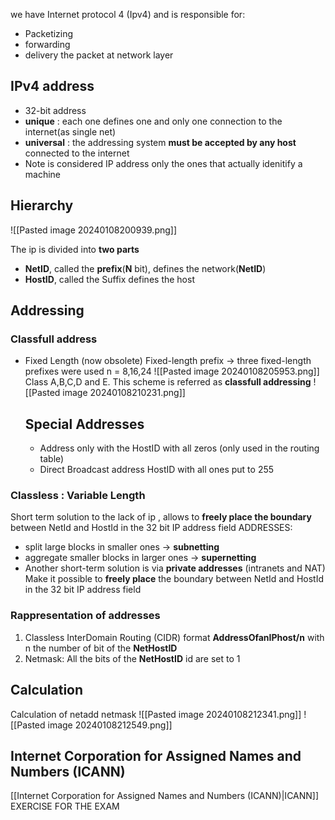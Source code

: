 we have Internet protocol 4 (Ipv4) and is responsible for:
- Packetizing 
- forwarding 
- delivery the packet at network layer
## IPv4 address
- 32-bit address 
- **unique** : each one defines one and only one connection to the internet(as single net)
- **universal** : the addressing system **must be accepted by any host** connected to the internet
- Note is considered IP address only the ones that actually idenitify a machine 
## Hierarchy
![[Pasted image 20240108200939.png]] 

The ip is divided into **two parts**
- **NetID**, called the **prefix**(**N** bit), defines the network(**NetID**)
- **HostID**, called the Suffix defines the host 

## Addressing 
### Classfull address 
-  Fixed Length (now obsolete)
	  Fixed-length prefix $\rightarrow$ three fixed-length prefixes were used n = 8,16,24	![[Pasted image 20240108205953.png]]
	Class A,B,C,D and E. This scheme is referred as **classfull addressing**
	![[Pasted image 20240108210231.png]]
	## Special Addresses 
	- Address only with the HostID with all zeros (only used in the routing table) 
	- Direct Broadcast address HostID with all ones put to 255
### Classless : Variable Length
Short term solution to the lack of ip , allows to **freely place the boundary** between NetId and HostId in the 32 bit IP address field
ADDRESSES:
- split large blocks in smaller ones $\rightarrow$ **subnetting**
- aggregate smaller blocks in larger ones $\rightarrow$ **supernetting**
- Another short-term solution is via **private addresses** (intranets and NAT)
Make it possible to **freely place** the boundary between NetId and HostId in the 32 bit IP address field
### Rappresentation of addresses
1.   Classless InterDomain Routing (CIDR)
    format **AddressOfanIPhost/n** with n the number of bit of the **NetHostID**
2. Netmask: All the bits of the **NetHostID** id are set to 1 
## Calculation 
Calculation of netadd netmask 
![[Pasted image 20240108212341.png]]
![[Pasted image 20240108212549.png]]

## Internet Corporation for Assigned Names and Numbers (ICANN)
[[Internet Corporation for Assigned Names and Numbers (ICANN)|ICANN]] EXERCISE FOR THE EXAM 










